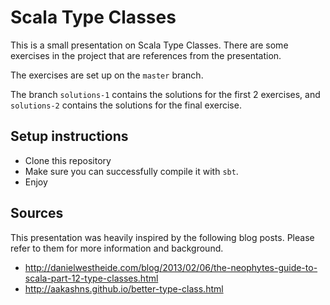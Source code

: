Scala Type Classes
===

This is a small presentation on Scala Type Classes.
There are some exercises in the project that are references from the presentation.

The exercises are set up on the `master` branch.

The branch `solutions-1` contains the solutions for the first 2 exercises, and `solutions-2` contains the solutions for the final exercise.



Setup instructions
---

 * Clone this repository
 * Make sure you can successfully compile it with `sbt`.
 * Enjoy



Sources
---

This presentation was heavily inspired by the following blog posts.
Please refer to them for more information and background.

 * http://danielwestheide.com/blog/2013/02/06/the-neophytes-guide-to-scala-part-12-type-classes.html
 * http://aakashns.github.io/better-type-class.html
